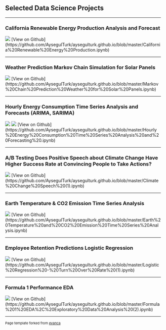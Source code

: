 ## Selected Data Science Projects 

---
### California Renewable Energy Production Analysis and Forecast 
<img src="images/california.PNG?raw=true"/>
[View on Github](https://github.com/AysegulTurk/aysegulturk.github.io/blob/master/California%20Renewable%20Energy%20Production.ipynb)

---
### Weather Prediction Markov Chain Simulation for Solar Panels 
<img src="images/GraphView.png?raw=true"/>
[View on Github](https://github.com/AysegulTurk/aysegulturk.github.io/blob/master/Markov%20Chain%20Prediction%20Weather%20for%20Solar%20Panels.ipynb)

---
### Hourly Energy Consumption Time Series Analysis and Forecasts (ARIMA, SARIMA)
<img src="images/energy consumption box plots.png?raw=true"/>
<img src="images/energy consumption arima model.png?raw=true"/>
[View on Github](https://github.com/AysegulTurk/aysegulturk.github.io/blob/master/Hourly%20Energy%20Consumption%20Time%20Series%20Analysis%20and%20Forecasting%20.ipynb)

---
### A/B Testing Does Positive Speech about Climate Change Have Higher Success Rate at Convincing People to Take Actions?
<img src="images/successrate.PNG?raw=true"/>
[View on Github](https://github.com/AysegulTurk/aysegulturk.github.io/blob/master/Climate%20Change%20Speech%20(1).ipynb)

---
### Earth Temperature & CO2 Emission Time Series Analysis   
<img src="images/box plots of temp.PNG?raw=true"/>
[View on Github](https://github.com/AysegulTurk/aysegulturk.github.io/blob/master/Earth%20Temperature%20and%20CO2%20Emission%20Time%20Series%20Analysis.ipynb)

---
### Employee Retention Predictions Logistic Regression 
<img src="images/ViolinChart.PNG?raw=true"/>
[View on Github](https://github.com/AysegulTurk/aysegulturk.github.io/blob/master/Logistic%20Regression%20-%20Turn%20Over%20Rate%20(1).ipynb)

---
### Formula 1 Performance EDA
<img src="images/F1NEWPIC.PNG?raw=true"/>
[View on Github](https://github.com/AysegulTurk/aysegulturk.github.io/blob/master/Formula%201%20EDA%2C%20Exploratory%20Data%20Analysis%20(2).ipynb)

---
<p style="font-size:11px">Page template forked from <a href="https://github.com/evanca/quick-portfolio">evanca</a></p>
<!-- Remove above link if you don't want to attibute -->
